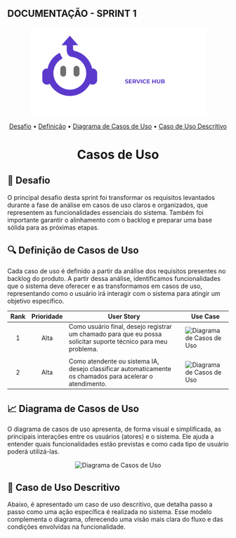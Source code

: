 ## DOCUMENTAÇÃO - SPRINT 1

<p align="center">
    <img src="https://github.com/omatheusgomes/pimiv/blob/main/documentacao/imagens/logo_img.png" alt="NexHelp" width="400px">
</p>

<p align="center">
 <a href="#desafio">Desafio</a> • 
 <a href="#definicao">Definição</a> • 
 <a href="#diagrama">Diagrama de Casos de Uso</a> • 
 <a href="#descritivo">Caso de Uso Descritivo</a>
</p>

<h1 align="center" width="200"> Casos de Uso


<h2 id="desafio">🎯 Desafio</h2>

O principal desafio desta sprint foi transformar os requisitos levantados durante a fase de análise em casos de uso claros e organizados, que representem as funcionalidades essenciais do sistema. Também foi importante garantir o alinhamento com o backlog e preparar uma base sólida para as próximas etapas.

<h2 id="definicao">🔍 Definição de Casos de Uso</h2>

Cada caso de uso é definido a partir da análise dos requisitos presentes no backlog do produto. A partir dessa análise, identificamos funcionalidades que o sistema deve oferecer e as transformamos em casos de uso, representando como o usuário irá interagir com o sistema para atingir um objetivo específico.

| Rank | Prioridade | User Story | Use Case |
| :--: | :--------: | ---------- | ---------- |
|  1   | Alta       | Como usuário final, desejo registrar um chamado para que eu possa solicitar suporte técnico para meu problema. | <img src="https://github.com/omatheusgomes/pimiv_ads/blob/main/documentacao/imagens/diagramas/casosdeuso_img.png" alt="Diagrama de Casos de Uso" width="500">|
| | 
|  2   | Alta       | Como atendente ou sistema IA, desejo classificar automaticamente os chamados para acelerar o atendimento. | <img src="https://github.com/omatheusgomes/pimiv_ads/blob/main/documentacao/imagens/diagramas/casosdeuso_img.png" alt="Diagrama de Casos de Uso" width="500">|

<h2 id="diagrama">📈 Diagrama de Casos de Uso</h2>

O diagrama de casos de uso apresenta, de forma visual e simplificada, as principais interações entre os usuários (atores) e o sistema. Ele ajuda a entender quais funcionalidades estão previstas e como cada tipo de usuário poderá utilizá-las.

<p align="center">
    <img src="https://github.com/omatheusgomes/pimiv_ads/blob/main/documentacao/imagens/diagramas/casosdeuso_img.png" alt="Diagrama de Casos de Uso" width="1000"> 
</p>

<h2 id="descritivo">📝 Caso de Uso Descritivo</h2>

Abaixo, é apresentado um caso de uso descritivo, que detalha passo a passo como uma ação específica é realizada no sistema. Esse modelo complementa o diagrama, oferecendo uma visão mais clara do fluxo e das condições envolvidas na funcionalidade.
